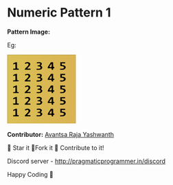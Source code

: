 # Numeric Pattern 1

**Pattern Image:**

Eg:

![image](../../img/numericpattern2.PNG)

**Contributor:** [Avantsa Raja Yashwanth](https://github.com/R-Yash)

:star2: Star it :fork_and_knife:Fork it :handshake: Contribute to it!

Discord server - http://pragmaticprogrammer.in/discord

Happy Coding :purple_heart:
